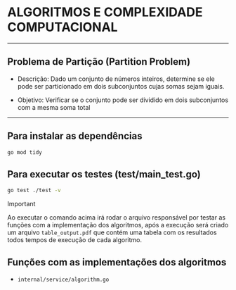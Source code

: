 # ALGORITMOS E COMPLEXIDADE COMPUTACIONAL

<hr>

## Problema de Partição (Partition Problem)
- Descrição: Dado um conjunto de números inteiros, determine se ele pode ser
particionado em dois subconjuntos cujas somas sejam iguais.

- Objetivo: Verificar se o conjunto pode ser dividido em dois subconjuntos com a
mesma soma total

<hr>

## Para instalar as dependências
 ```bash
go mod tidy
 ```

## Para executar os testes (test/main_test.go)
```bash
go test ./test -v
```

> [!IMPORTANT]  
> Ao executar o comando acima irá rodar o arquivo responsável por testar as funções com a implementação dos algoritmos, após a execução será criado um arquivo `table_output.pdf` que contém uma tabela com os resultados todos tempos de execução de cada algoritmo.

## Funções com as implementações dos algoritmos 
 - `internal/service/algorithm.go`
